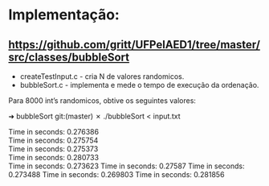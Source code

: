 # Implementação:

## https://github.com/gritt/UFPelAED1/tree/master/src/classes/bubbleSort

- createTestInput.c - cria N de valores randomicos.
- bubbleSort.c - implementa e mede o tempo de execução da ordenação.

Para 8000 int’s randomicos, obtive os seguintes valores:

➜  bubbleSort git:(master) ✗ ./bubbleSort < input.txt

Time in seconds: 0.276386                                                                          
Time in seconds: 0.275754                                                                          
Time in seconds: 0.275373                                                                          
Time in seconds: 0.280733                                                                         
Time in seconds: 0.273623                                                                          Time in seconds: 0.27587                                                                           Time in seconds: 0.273488                                                                          Time in seconds: 0.269803                                                                          Time in seconds: 0.281856                                                                        
